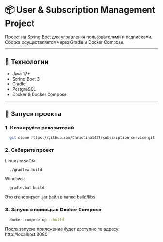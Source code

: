 # 📦 User & Subscription Management Project

Проект на Spring Boot для управления пользователями и подписками. Сборка осуществляется через Gradle и Docker Compose.

---

## 🔧 Технологии

- Java 17+
- Spring Boot 3
- Gradle
- PostgreSQL
- Docker & Docker Compose

---

## 🚀 Запуск проекта

### 1. Клонируйте репозиторий

```bash
  git clone https://github.com/Christina1407/subscription-service.git
```

### 2. Соберите проект
Linux / macOS:
```bash
  ./gradlew build
```
Windows:
```bash
  gradle.bat build
```
Это сгенерирует .jar файл в папке build/libs


### 3. Запуск с помощью Docker Compose
```bash
  docker-compose up --build
```
После запуска приложение будет доступно по адресу: http://localhost:8080